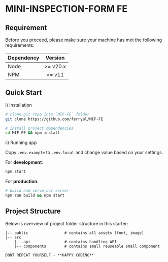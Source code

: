 # MINI-INSPECTION-FORM FE

## Requirement

Before you proceed, please make sure your machine has met the following requirements:

| Dependency | Version  |
| ---------- | :------: |
| Node       | >= v20.x |
| NPM        |  >= v11  |

## Quick Start

i) Installation

```bash
# clone git repo into `MIF-FE` folder
git clone https://github.com/ferryal/MIF-FE

# install project dependencies
cd MIF-FE && npm install
```

ii) Running app

Copy `.env.example` to `.env.local` and change value based on your settings.

For **development**:

```bash
npm start
```

For **production**:

```bash
# build and serve our server
npm run build && npm start
```

## Project Structure

Below is overview of project folder structure in this starter:

<p>

```
|-- public                # contains all assets (font, image)
|-- src
    |-- api               # contains handling API
    |-- components        # contains small reuseable small component
```

</p>

```
DONT REPEAT YOURSELF - **HAPPY CODING**
```
